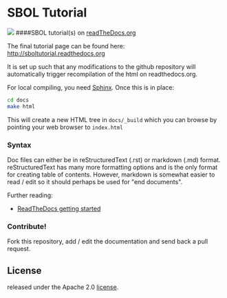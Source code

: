 # SBOL Tutorial
![](https://readthedocs.org/projects/pip/badge/?version=latest)
####SBOL tutorial(s) on [readTheDocs.org](http://rtd.org)


The final tutorial page can be found here: http://sboltutorial.readthedocs.org

It is set up such that any modifications to the github repository will automatically trigger recompilation of the html on readthedocs.org. 

For local compiling, you need [Sphinx](http://sphinx-doc.org/). Once this is in place:

```sh
cd docs
make html
```

This will create a new HTML tree in `docs/_build` which you can browse by
pointing your web browser to `index.html`


### Syntax

Doc files can either be in reStructuredText (.rst) or markdown (.md) format. reStructuredText has many more formatting options and is the only format for creating table of contents. However, markdown is somewhat easier to read / edit so it should perhaps be used for "end documents".

Further reading:

  * [ReadTheDocs getting started](http://docs.readthedocs.org/en/latest/getting_started.html)


### Contribute!

Fork this repository, add / edit the documentation and send back a pull request.

## License

released under the Apache 2.0 [license](./LICENSE).